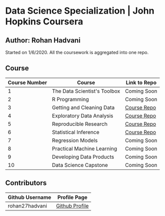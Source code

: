 # Data Science Specialization | John Hopkins Coursera
## Author: Rohan Hadvani <br />

Started on 1/6/2020. 
All the coursework is aggregated into one repo.

## Course 
Course Number | Course | Link to Repo |
--- | --- | --- |
1 |  The Data Scientist's Toolbox | Coming Soon |
2 |  R Programming | Coming Soon | 
3 |  Getting and Cleaning Data |  [Course Repo](https://github.com/rohan27hadvani/datasciencecoursera/tree/master/3.%20Getting%20and%20Cleaning%20Data) | 
4 |  Exploratory Data Analysis |  [Course Repo](https://github.com/rohan27hadvani/datasciencecoursera/tree/master/4.%20Exploratory%20Data%20Analysis) | 
5 |  Reproducible Research |  [Course Repo](https://github.com/rohan27hadvani/datasciencecoursera/tree/master/5.%20Reproducible%20Research) | 
6 |  Statistical Inference |  [Course Repo](https://github.com/rohan27hadvani/datasciencecoursera/tree/master/6.%20Statistical%20Inference) |
7 |  Regression Models |  Coming Soon |
8 |  Practical Machine Learning |  Coming Soon |
9 |  Developing Data Products |  Coming Soon |
10 |  Data Science Capstone |  Coming Soon |


## Contributors
Github Username | Profile Page | 
--- | --- |
rohan27hadvani | [Github Profile](https://github.com/Rohan27Hadvani) |
